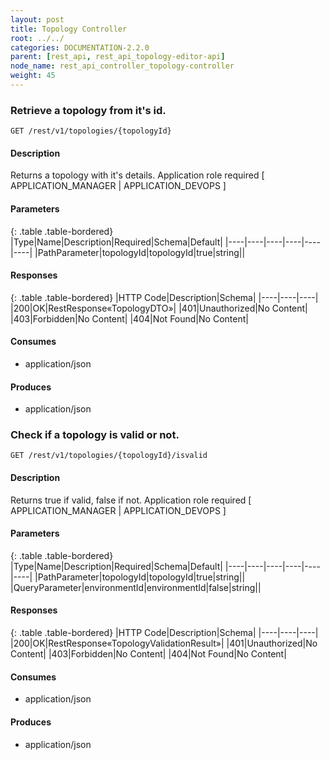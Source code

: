 ```yaml
---
layout: post
title: Topology Controller
root: ../../
categories: DOCUMENTATION-2.2.0
parent: [rest_api, rest_api_topology-editor-api]
node_name: rest_api_controller_topology-controller
weight: 45
---
```


### Retrieve a topology from it's id.
```
GET /rest/v1/topologies/{topologyId}
```

#### Description

Returns a topology with it's details. Application role required [ APPLICATION_MANAGER | APPLICATION_DEVOPS ]

#### Parameters

{: .table .table-bordered}
|Type|Name|Description|Required|Schema|Default|
|----|----|----|----|----|----|
|PathParameter|topologyId|topologyId|true|string||


#### Responses

{: .table .table-bordered}
|HTTP Code|Description|Schema|
|----|----|----|
|200|OK|RestResponse«TopologyDTO»|
|401|Unauthorized|No Content|
|403|Forbidden|No Content|
|404|Not Found|No Content|


#### Consumes

* application/json

#### Produces

* application/json

### Check if a topology is valid or not.
```
GET /rest/v1/topologies/{topologyId}/isvalid
```

#### Description

Returns true if valid, false if not. Application role required [ APPLICATION_MANAGER | APPLICATION_DEVOPS ]

#### Parameters

{: .table .table-bordered}
|Type|Name|Description|Required|Schema|Default|
|----|----|----|----|----|----|
|PathParameter|topologyId|topologyId|true|string||
|QueryParameter|environmentId|environmentId|false|string||


#### Responses

{: .table .table-bordered}
|HTTP Code|Description|Schema|
|----|----|----|
|200|OK|RestResponse«TopologyValidationResult»|
|401|Unauthorized|No Content|
|403|Forbidden|No Content|
|404|Not Found|No Content|


#### Consumes

* application/json

#### Produces

* application/json


